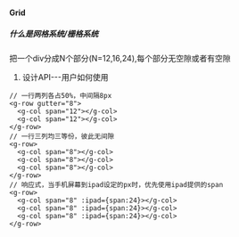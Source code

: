 #### Grid
##### 什么是网格系统/栅格系统
把一个div分成N个部分(N=12,16,24),每个部分无空隙或者有空隙
1. 设计API---用户如何使用
```
// 一行两列各占50%，中间隔8px
<g-row gutter="8">
  <g-col span="12"></g-col>
  <g-col span="12"></g-col>
</g-row>
// 一行三列均三等份，彼此无间隙
<g-row>
  <g-col span="8"></g-col>
  <g-col span="8"></g-col>
  <g-col span="8"></g-col>
</g-row>
// 响应式，当手机屏幕到ipad设定的px时，优先使用ipad提供的span
<g-row>
  <g-col span="8" :ipad={span:24}></g-col>
  <g-col span="8" :ipad={span:24}></g-col>
  <g-col span="8" :ipad={span:24}></g-col>
</g-row>
```